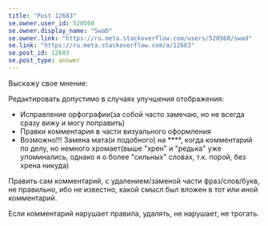 ```yaml
---
title: "Post 12683"
se.owner.user_id: 520560
se.owner.display_name: "SwaD"
se.owner.link: "https://ru.meta.stackoverflow.com/users/520560/swad"
se.link: "https://ru.meta.stackoverflow.com/a/12683"
se.post_id: 12683
se.post_type: answer
---
```

<p>Выскажу свое мнение:</p>
<p>Редактировать допустимо в случаях улучшения отображения:</p>
<ul>
<li>Исправление орфографии(за собой часто замечаю, но не всегда сразу вижу и могу поправить)</li>
<li>Правки комментария в части визуального оформления</li>
<li>Возможно!!! Замена мата(и подобного) на ****, когда комментарий по делу, но немного хромает(выше &quot;хрен&quot; и &quot;редька&quot; уже упоминались, однако я о более &quot;сильных&quot; словах, т.к. порой, без хрена никуда)</li>
</ul>
<p>Править сам комментарий, с удалением/заменой части фраз/слов/букв, не правильно, ибо не известно, какой смысл был вложен в тот или иной комментарий.</p>
<p>Если комментарий нарушает правила, удалять, не нарушает, не трогать.</p>
